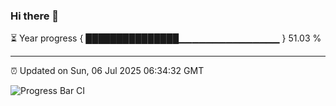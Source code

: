 ### Hi there 👋

⏳ Year progress { ███████████████▁▁▁▁▁▁▁▁▁▁▁▁▁▁▁ } 51.03 %

---

⏰ Updated on Sun, 06 Jul 2025 06:34:32 GMT

![Progress Bar CI](https://github.com/ZhaoGui/ZhaoGui/workflows/Progress%20Bar%20CI/badge.svg)
